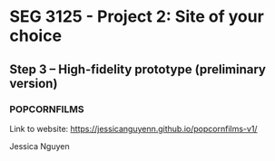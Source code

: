 # SEG 3125 - Project 2: Site of your choice

## Step 3 – High-fidelity prototype (preliminary version)

### POPCORNFILMS
Link to website: https://jessicanguyenn.github.io/popcornfilms-v1/

Jessica Nguyen
